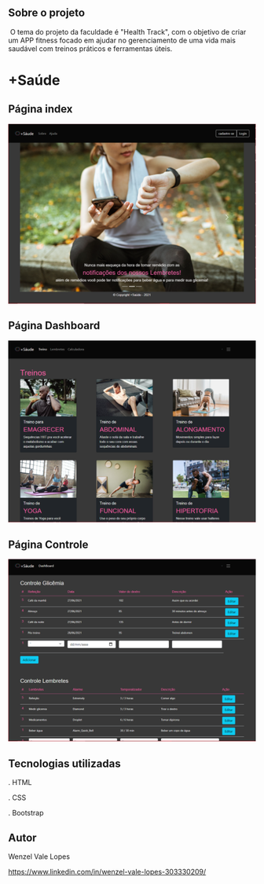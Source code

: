 ## Sobre o projeto

​	O tema do projeto da faculdade é "Health Track", com o objetivo de criar um APP fitness focado em ajudar no gerenciamento de uma vida mais saudável com treinos práticos e ferramentas úteis. 

 

# +Saúde	



## Página index

![screenshot](pagina-principal.PNG?raw=true "screenshot")



## Página Dashboard

![screenshot](pagina-dashboard.PNG?raw=true "screenshot")



##  Página Controle

![screenshot](pagina-controle.PNG?raw=true "screenshot")





## Tecnologias utilizadas

. HTML

. CSS

. Bootstrap



## Autor

Wenzel Vale Lopes

https://www.linkedin.com/in/wenzel-vale-lopes-303330209/







